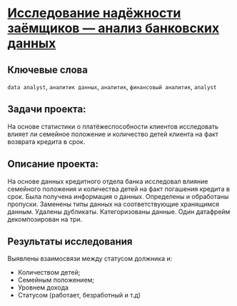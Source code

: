 # [Исследование надёжности заёмщиков — анализ банковских данных](https://github.com/janemo7/Study-projects/blob/master/banks/banks.ipynb)
## Ключевые слова
`data analyst`, `аналитик данных`, `аналитик`, `финансовый аналитик`, `analyst`
## Задачи проекта:
На основе статистики о платёжеспособности клиентов исследовать влияет ли семейное положение и количество детей клиента на факт возврата кредита в срок.
## Описание проекта:
На основе данных кредитного отдела банка исследовал влияние семейного положения и
количества детей на факт погашения кредита в срок. Была получена информация о
данных. Определены и обработаны пропуски. Заменены типы данных на соответствующие
хранящимся данным. Удалены дубликаты. Категоризованы данные. Один датафрейм декомпозирован на три.
## Результаты исследования
Выявлены взаимосвязи между статусом должника и:
- Количеством детей;
- Семейным положением;
- Уровнем дохода
- Статусом (работает, безработный и т.д)
